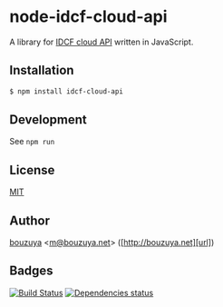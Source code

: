 # node-idcf-cloud-api

A library for [IDCF cloud API](http://www.idcf.jp/cloud/docs/) written in JavaScript.

## Installation

```bash
$ npm install idcf-cloud-api
```

## Development

See `npm run`

## License

[MIT](LICENSE)

## Author

[bouzuya][user] &lt;[m@bouzuya.net][email]&gt; ([http://bouzuya.net][url])

## Badges

[![Build Status][travis-badge]][travis]
[![Dependencies status][david-dm-badge]][david-dm]

[travis]: https://travis-ci.org/bouzuya/node-idcf-cloud-api
[travis-badge]: https://travis-ci.org/bouzuya/node-idcf-cloud-api.svg?branch=master
[david-dm]: https://david-dm.org/bouzuya/node-idcf-cloud-api
[david-dm-badge]: https://david-dm.org/bouzuya/node-idcf-cloud-api.png
[user]: https://github.com/bouzuya
[email]: mailto:m@bouzuya.net
[url]: http://bouzuya.net
